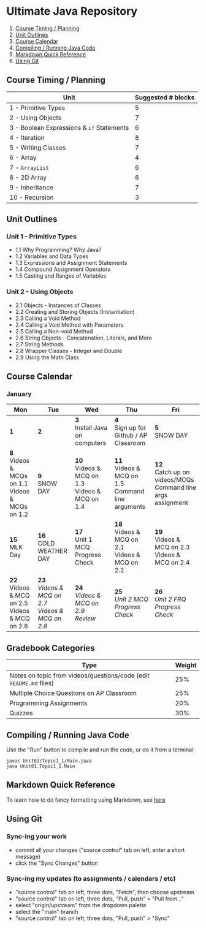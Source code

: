 # Ultimate Java Repository

1. [Course Timing / Planning](#course-timing--planning)
1. [Unit Outlines](#unit-outlines)
1. [Course Calendar](#course-calendar)
1. [Compiling / Running Java Code](#compiling--running-java-code)
1. [Markdown Quick Reference](#markdown-quick-reference)
1. [Using Git](#using-git)

## Course Timing / Planning

| Unit                                      | Suggested # blocks |
| ----------------------------------------- | ------------------ |
| 1 - Primitive Types                       | 5                  |
| 2 - Using Objects                         | 7                  |
| 3 - Boolean Expressions & `if` Statements | 6                  |
| 4 - Iteration                             | 8                  |
| 5 - Writing Classes                       | 7                  |
| 6 - Array                                 | 4                  |
| 7 - `ArrayList`                           | 6                  |
| 8 - 2D Array                              | 6                  |
| 9 - Inheritance                           | 7                  |
| 10 - Recursion                            | 3                  |

## Unit Outlines

### Unit 1 - Primitive Types

- 1.1 Why Programming? Why Java?
- 1.2 Variables and Data Types
- 1.3 Expressions and Assignment Statements
- 1.4 Compound Assignment Operators
- 1.5 Casting and Ranges of Variables

### Unit 2 - Using Objects

- 2.1 Objects - Instances of Classes
- 2.2 Creating and Storing Objects (Instantiation)
- 2.3 Calling a Void Method
- 2.4 Calling a Void Method with Parameters
- 2.5 Calling a Non-void Method
- 2.6 String Objects - Concatenation, Literals, and More
- 2.7 String Methods
- 2.8 Wrapper Classes - Integer and Double
- 2.9 Using the Math Class

## Course Calendar

### January

| Mon                                                       | Tue                                                        | Wed                                                      | Thu                                                         | Fri                                                                   |
| --------------------------------------------------------- | ---------------------------------------------------------- | -------------------------------------------------------- | ----------------------------------------------------------- | --------------------------------------------------------------------- |
| **1**                                                     | **2**                                                      | **3** <br> Install Java on computers                     | **4** <br> Sign up for Github / AP Classroom                | **5** <br> SNOW DAY                                                   |
| **8** <br> Videos & MCQs on 1.1 <br> Videos & MCQs on 1.2 | **9** <br> SNOW DAY                                        | **10** <br> Videos & MCQ on 1.3 <br> Videos & MCQ on 1.4 | **11** <br> Videos & MCQ on 1.5 <br> Command line arguments | **12** <br> Catch up on videos/MCQs <br> Command line args assignment |
| **15** <br> MLK Day                                       | **16** <br> COLD WEATHER DAY                               | **17** <br> Unit 1 MCQ Progress Check                    | **18** <br> Videos & MCQ on 2.1 <br> Videos & MCQ on 2.2    | **19** <br> Videos & MCQ on 2.3 <br> Videos & MCQ on 2.4              |
| **22** <br> Videos & MCQ on 2.5 <br> Videos & MCQ on 2.6  | **23** <br> _Videos & MCQ on 2.7 <br> Videos & MCQ on 2.8_ | **24** <br> _Videos & MCQ on 2.9 <br>Review_             | **25** <br> _Unit 2 MCQ Progress Check_                     | **26** <br> _Unit 2 FRQ Progress Check_                               |

## Gradebook Categories

| Type                                                               | Weight |
| ------------------------------------------------------------------ | ------ |
| Notes on topic from videos/questions/code (edit `README.md` files) | 25%    |
| Multiple Choice Questions on AP Classroom                          | 25%    |
| Programming Assignments                                            | 20%    |
| Quizzes                                                            | 30%    |

## Compiling / Running Java Code

Use the "Run" button to compile and run the code, or do it from a terminal:

```
javac Unit01/Topic1_1/Main.java
java Unit01.Topic1_1.Main
```

## Markdown Quick Reference

To learn how to do fancy formatting using Markdown, see [here](https://github.com/adam-p/markdown-here/wiki/Markdown-Cheatsheet)

## Using Git

### Sync-ing your work

- commit all your changes ("source control" tab on left, enter a short message)
- click the "Sync Changes" button

### Sync-ing my updates (to assignments / calendars / etc)

- "source control" tab on left, three dots, "Fetch", then choose upstream
- "source control" tab on left, three dots, "Pull, push" > "Pull from..."
- select "origin/upstream" from the dropdown palette
- select the "main" branch
- "source control" tab on left, three dots, "Pull, push" > "Sync"
